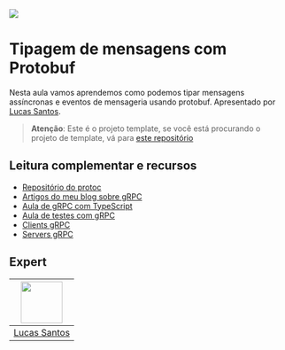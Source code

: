 <img src="https://storage.googleapis.com/golden-wind/experts-club/capa-github.svg" />

# Tipagem de mensagens com Protobuf

Nesta aula vamos aprendemos como podemos tipar mensagens assíncronas e eventos de mensageria usando protobuf. Apresentado por [Lucas Santos][1].

> __Atenção__: Este é o projeto template, se você está procurando o projeto de template, vá para [este repositório](https://github.com/rocketseat-experts-club/protobuf-rabbitmq)


## Leitura complementar e recursos

- [Repositório do protoc](https://github.com/protocolbuffers/protobuf/tree/master/js)
- [Artigos do meu blog sobre gRPC](https://blog.lsantos.dev/guia-grpc-1/)
- [Aula de gRPC com TypeScript](https://github.com/rocketseat-experts-club/grpc-server-typescript)
- [Aula de testes com gRPC](https://github.com/rocketseat-experts-club/grpc-server-test)
- [Clients gRPC](https://github.com/rocketseat-experts-club/grpc-bookstore-client)
- [Servers gRPC](https://github.com/rocketseat-experts-club/grpc-bookstore)

## Expert

| [<img src="https://github.com/khaosdoctor.png" width="75px;"/>][1] |
| :-: |
|[Lucas Santos][1]|


[1]: https://lsantos.dev
